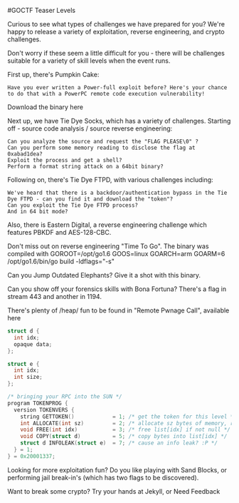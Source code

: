 #GOCTF
Teaser Levels

Curious to see what types of challenges we have prepared for you? We're happy to release a variety of exploitation, reverse engineering, and crypto challenges.

Don't worry if these seem a little difficult for you - there will be challenges suitable for a variety of skill levels when the event runs.

First up, there's Pumpkin Cake:

    Have you ever written a Power-full exploit before? Here's your chance to do that with a PowerPC remote code execution vulnerability!

Download the binary here

Next up, we have Tie Dye Socks, which has a variety of challenges. Starting off - source code analysis / source reverse engineering:

    Can you analyze the source and request the "FLAG PLEASE\0" ?
    Can you perform some memory reading to disclose the flag at 0xabad1dea?
    Exploit the process and get a shell?
    Perform a format string attack on a 64bit binary?

Following on, there's Tie Dye FTPD, with various challenges including:

    We've heard that there is a backdoor/authentication bypass in the Tie Dye FTPD - can you find it and download the "token"?
    Can you exploit the Tie Dye FTPD process?
    And in 64 bit mode?

Also, there is Eastern Digital, a reverse engineering challenge which features PBKDF and AES-128-CBC.

Don't miss out on reverse engineering "Time To Go". The binary was compiled with GOROOT=/opt/go1.6 GOOS=linux GOARCH=arm GOARM=6 /opt/go1.6/bin/go build -ldflags="-s"

Can you Jump Outdated Elephants? Give it a shot with this binary.

Can you show off your forensics skills with Bona Fortuna? There's a flag in stream 443 and another in 1194.

There's plenty of /heap/ fun to be found in "Remote Pwnage Call", available here
``` C
struct d {
  int idx;
  opaque data;
};

struct e {
  int idx;
  int size;
};

/* bringing your RPC into the SUN */
program TOKENPROG {
  version TOKENVERS {
    string GETTOKEN()            = 1; /* get the token for this level */
    int ALLOCATE(int sz)         = 2; /* allocate sz bytes of memory, return the index into the list */
    void FREE(int idx)           = 3; /* free list[idx] if not null */
    void COPY(struct d)          = 5; /* copy bytes into list[idx] */
    struct d INFOLEAK(struct e)  = 7; /* cause an info leak? :P */
  } = 1;
} = 0x20001337;
```
Looking for more exploitation fun? Do you like playing with Sand Blocks, or performing jail break-in's (which has two flags to be discovered).

Want to break some crypto? Try your hands at Jekyll, or Need Feedback
